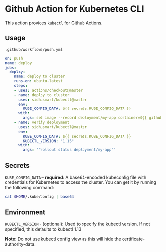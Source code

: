 # Github Action for Kubernetes CLI

This action provides `kubectl` for Github Actions.

## Usage

`.github/workflows/push.yml`

```yaml
on: push
name: deploy
jobs:
  deploy:
    name: deploy to cluster
    runs-on: ubuntu-latest
    steps:
    - uses: actions/checkout@master
    - name: deploy to cluster
      uses: sidhusmart/kubectl@master
      env:
        KUBE_CONFIG_DATA: ${{ secrets.KUBE_CONFIG_DATA }}
      with:
        args: set image --record deployment/my-app container=${{ github.repository }}:${{ github.sha }}
    - name: verify deployment
      uses: sidhusmart/kubectl@master
      env:
        KUBE_CONFIG_DATA: ${{ secrets.KUBE_CONFIG_DATA }}
        KUBECTL_VERSION: "1.15"
      with:
        args: '"rollout status deployment/my-app"'
```

## Secrets


`KUBE_CONFIG_DATA` – **required**: A base64-encoded kubeconfig file with credentials for Kubernetes to access the cluster. You can get it by running the following command:

```bash
cat $HOME/.kube/config | base64
```

## Environment

`KUBECTL_VERSION` - (optional): Used to specify the kubectl version. If not specified, this defaults to kubectl 1.13

**Note**: Do not use kubectl config view as this will hide the certificate-authority-data.
